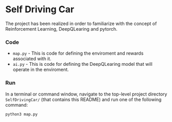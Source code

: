 # Self Driving Car
The project has been realized in order to familiarize with the concept of Reinforcement Learning, DeepQLearing and pytorch.

### Code

* `map.py` - This is code for defining the enviroment and rewards associated with it.
* `ai.py` - This is code for defining the DeepQLearing model that will operate in the enviroment.

### Run

In a terminal or command window, navigate to the top-level project directory `SelfDrivingCar/` (that contains this README) and run one of the following command:

`python3 map.py`


